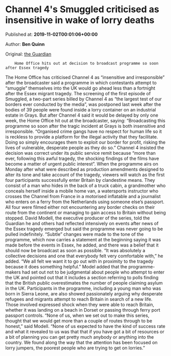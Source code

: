 
# Channel 4's Smuggled criticised as insensitive in wake of lorry deaths

Published at: **2019-11-02T00:01:06+00:00**

Author: **Ben Quinn**

Original: [the Guardian](https://www.theguardian.com/media/2019/nov/02/channel-4s-smuggled-criticised-as-insensitive-in-wake-of-lorry-deaths)


        Home Office hits out at decision to broadcast programme so soon after Essex tragedy
      
The Home Office has criticised Channel 4 as “insensitive and irresponsible” after the broadcaster said a programme in which contestants attempt to “smuggle” themselves into the UK would go ahead less than a fortnight after the Essex migrant tragedy.
The screening of the first episode of Smuggled, a two-part series billed by Channel 4 as “the largest test of our borders ever conducted by the media”, was postponed last week after the bodies of 39 people were found inside a lorry container on an industrial estate in Grays.
But after Channel 4 said it would be delayed by only one week, the Home Office hit out at the broadcaster, saying: “Broadcasting this programme so soon after the tragic incident at Grays is both insensitive and irresponsible.
“Organised crime gangs have no respect for human life so it is reckless to provide a platform for the illegal activity that they facilitate. Doing so simply encourages them to exploit our border for profit, risking the lives of vulnerable, desperate people as they do so.”
Channel 4 insisted the decision was correct under its public service remit because “more than ever, following this awful tragedy, the shocking findings of the films have become a matter of urgent public interest”.
When the programme airs on Monday after what were described as production amendments designed to alter its tone and take account of the tragedy, viewers will watch as the first four participants successfully enter Britain by clandestine means.
They consist of a man who hides in the back of a truck cabin, a grandmother who conceals herself inside a mobile home van, a watersports instructor who crosses the Channel from France in a motorised inflatable and a journalist who enters on a ferry from the Netherlands using someone else’s passport.
All four were filmed either not encountering any border checks on their route from the continent or managing to gain access to Britain without being stopped.
David Modell, the executive producer of the series, told the Guardian he and others had reflected intensively on events after news of the Essex tragedy emerged but said the programme was never going to be pulled indefinitely.
“Subtle” changes were made to the tone of the programme, which now carries a statement at the beginning saying it was made before the events in Essex, he added, and there was a belief that it should now be broadcast as soon as possible.
“It was absolutely a collective decisions and one that everybody felt very comfortable with,” he added. “We all felt we want it to go out with in proximity to the tragedy because it does something helpful.”
Model added that the programme-makers had set out not to be judgmental about people who attempt to enter the UK and pointed out that it includes a section referring to polls finding that the British public overestimates the number of people claiming asylum in the UK. Participants in the programme, including a young man who was born in Sierra Leone, are also showed passionately arguing why desperate refugees and migrants attempt to reach Britain in search of a new life.
Those involved expressed shock when they were able to reach Britain, whether it was landing on a beach in Dorset or passing through ferry port passport controls.
“None of us, when we set out to make this series, thought that we would get more than a couple of routes through to be honest,” said Modell.
“None of us expected to have the kind of success rate and what it revealed to us was that that if you have got a bit of resources or a bit of planning you can get pretty much anybody or anything into the country. We found along the way that the attention has been focused on lorry jumpers, the poorest people who are trying to get on lorries.”

